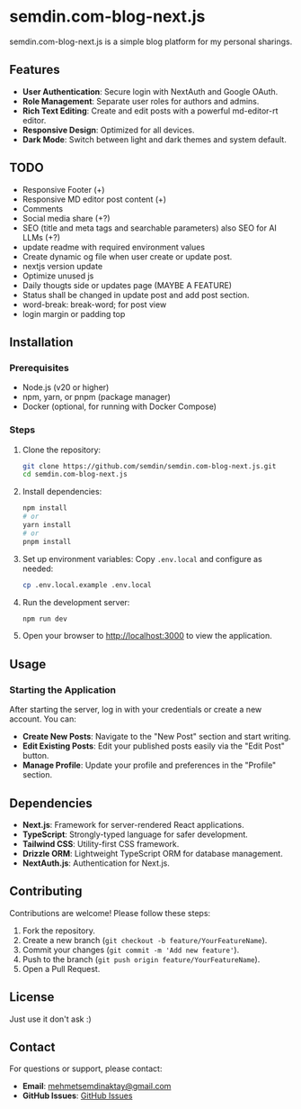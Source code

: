 # semdin.com-blog-next.js

semdin.com-blog-next.js is a simple blog platform for my personal sharings.

## Features

- **User Authentication**: Secure login with NextAuth and Google OAuth.
- **Role Management**: Separate user roles for authors and admins.
- **Rich Text Editing**: Create and edit posts with a powerful md-editor-rt editor.
- **Responsive Design**: Optimized for all devices.
- **Dark Mode**: Switch between light and dark themes and system default.

## TODO

- Responsive Footer (+)
- Responsive MD editor post content (+)
- Comments
- Social media share (+?)
- SEO (title and meta tags and searchable parameters) also SEO for AI LLMs (+?)
- update readme with required environment values
- Create dynamic og file when user create or update post.
- nextjs version update
- Optimize unused js
- Daily thougts side or updates page (MAYBE A FEATURE)
- Status shall be changed in update post and add post section.
- word-break: break-word; for post view
- login margin or padding top

## Installation

### Prerequisites

- Node.js (v20 or higher)
- npm, yarn, or pnpm (package manager)
- Docker (optional, for running with Docker Compose)

### Steps

1. Clone the repository:

   ```bash
   git clone https://github.com/semdin/semdin.com-blog-next.js.git
   cd semdin.com-blog-next.js
   ```

2. Install dependencies:

   ```bash
   npm install
   # or
   yarn install
   # or
   pnpm install
   ```

3. Set up environment variables:
   Copy `.env.local` and configure as needed:

   ```bash
   cp .env.local.example .env.local
   ```

4. Run the development server:

   ```bash
   npm run dev
   ```

5. Open your browser to [http://localhost:3000](http://localhost:3000) to view the application.

## Usage

### Starting the Application

After starting the server, log in with your credentials or create a new account. You can:

- **Create New Posts**: Navigate to the "New Post" section and start writing.
- **Edit Existing Posts**: Edit your published posts easily via the "Edit Post" button.
- **Manage Profile**: Update your profile and preferences in the "Profile" section.

## Dependencies

- **Next.js**: Framework for server-rendered React applications.
- **TypeScript**: Strongly-typed language for safer development.
- **Tailwind CSS**: Utility-first CSS framework.
- **Drizzle ORM**: Lightweight TypeScript ORM for database management.
- **NextAuth.js**: Authentication for Next.js.

## Contributing

Contributions are welcome! Please follow these steps:

1. Fork the repository.
2. Create a new branch (`git checkout -b feature/YourFeatureName`).
3. Commit your changes (`git commit -m 'Add new feature'`).
4. Push to the branch (`git push origin feature/YourFeatureName`).
5. Open a Pull Request.

## License

Just use it don't ask :)

## Contact

For questions or support, please contact:

- **Email**: mehmetsemdinaktay@gmail.com
- **GitHub Issues**: [GitHub Issues](https://github.com/semdin/semdin.com-blog-next.js/issues)
